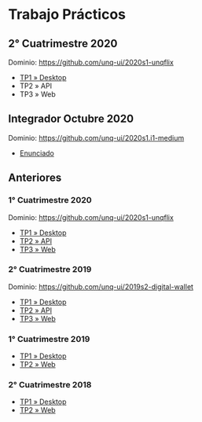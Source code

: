 # Trabajo Prácticos

## 2° Cuatrimestre 2020  

Dominio: <https://github.com/unq-ui/2020s1-unqflix>

- [TP1 » Desktop](2020s2/TP1-Desktop.md)
- TP2 » API
- TP3 » Web

## Integrador Octubre 2020

Dominio: <https://github.com/unq-ui/2020s1.i1-medium>

- [Enunciado](2020s1/Integrador-Octubre.md)

## Anteriores

### 1° Cuatrimestre 2020

Dominio: <https://github.com/unq-ui/2020s1-unqflix>

- [TP1 » Desktop](2020s1/TP1-Desktop.md)
- [TP2 » API](2020s1/TP2-API.md)
- [TP3 » Web](2020s1/TP3-Web.md)

### 2° Cuatrimestre 2019

Dominio: <https://github.com/unq-ui/2019s2-digital-wallet>

- [TP1 » Desktop](2019s2/TP1-Desktop.md)
- [TP2 » API](2019s2/TP2-API.md)
- [TP3 » Web](2019s2/TP3-Web.md)

### 1° Cuatrimestre 2019

- [TP1 » Desktop](2019s1/TP1-Desktop.md)
- [TP2 » Web](2019s1/TP2-Web.md)

### 2° Cuatrimestre 2018

- [TP1 » Desktop](2018s2/TP1-Desktop.pdf)
- [TP2 » Web](2018s2/TP2-Web.pdf)
